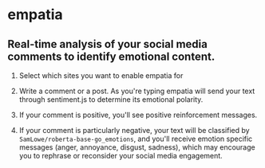 # empatia

## Real-time analysis of your social media comments to identify emotional content.

1. Select which sites you want to enable empatia for

2. Write a comment or a post.  As you're typing empatia will send your text through sentiment.js to determine its emotional polarity.

3. If your comment is positive, you'll see positive reinforcement messages.

4. If your comment is particularly negative, your text will be classified by `SamLowe/roberta-base-go_emotions`, and you'll receive emotion specific messages (anger, annoyance, disgust, sadness), which may encourage you to rephrase or reconsider your social media engagement. 
